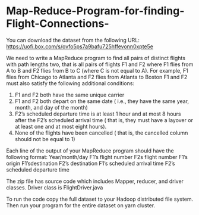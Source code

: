 # Map-Reduce-Program-for-finding-Flight-Connections-
You can download the dataset from the following URL: 
https://uofi.box.com/s/ovfo5ps7a9bafu725hffevonn0xpte5e 

We need to write a MapReduce program to find all pairs of distinct  flights with path lengths two, that is all pairs of flights F1 and F2 where F1 flies from A to B and F2 flies from B to C (where C is not equal to A). For example, F1 flies from Chicago to Atlanta and F2 flies from Atlanta to Boston
 F1 and F2 must also satisfy the following additional conditions: 
1. F1 and F2 both have the same unique carrier 
2. F1 and F2 both depart on the same date ( i.e., they have the same year, month, and day of the month)
3. F2’s scheduled departure time is at least 1 hour and at most 8 hours after the F2’s scheduled arrival time ( that is, they must have a layover or at least one and at most eight hours). 
4. None of the flights have  been cancelled ( that is, the cancelled column should not be equal to 1) 
 
Each line of the output of your MapReduce program should have the following format: 
Year/month/day F1’s flight number F2s flight number F1’s origin F1’sdestination     F2’s destination F1’s scheduled arrival time F2’s scheduled departure time 

The zip file has source code which includes Mapper, reducer, and driver classes. Driver class is FlightDriver.java

To run the code copy the full dataset to your Hadoop distributed file system. Then run your program for the entire dataset on yarn cluster.
